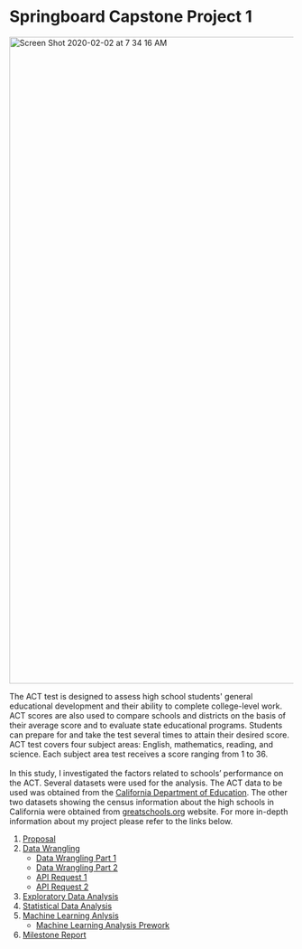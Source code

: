 # Springboard Capstone Project 1

<img width="1145" alt="Screen Shot 2020-02-02 at 7 34 16 AM" src="https://user-images.githubusercontent.com/55601793/73610681-f6697380-458e-11ea-8b5b-e426cb1156d1.png">

The ACT test is designed to assess high school students' general educational development and their ability to complete college-level work. ACT scores are also used to compare schools and districts on the basis of their average score and to evaluate state educational programs. Students can prepare for and take the test several times to attain their desired score.  ACT test covers four subject areas: English, mathematics, reading, and science. Each subject area test receives a score ranging from 1 to 36.</br></br>
In this study, I investigated the factors  related to schools’ performance on the ACT. Several datasets were used for the analysis. The ACT data to be used was obtained from the 
  [California Department of Education](https://www.cde.ca.gov/ds/sp/ai/). The other two datasets showing the census information about the high schools in California were obtained from 
  [greatschools.org](https://www.greatschools.org/california) website. 
For more in-depth information about my project please refer to the links below.

1. [Proposal](https://github.com/Meralbalik/Capstone-Project-1/blob/master/Proposal.pdf)
2. [Data Wrangling](https://github.com/Meralbalik/Capstone-Project-1/blob/master/%20Data%20Wrangling%20Report.pdf)
   - [Data Wrangling Part 1](https://github.com/Meralbalik/Capstone-Project-1/blob/master/Data%20Wrangling%20Part%201.ipynb)
   -  [Data Wrangling Part 2 ](https://github.com/Meralbalik/Capstone-Project-1/blob/master/Data%20Wrangling%20Part%202.ipynb)
     - [API Request 1](https://github.com/Meralbalik/Capstone-Project-1/blob/master/API%20Request%201.ipynb)
     - [API Request 2](https://github.com/Meralbalik/Capstone-Project-1/blob/master/API%20Request%202.ipynb)
3. [Exploratory Data Analysis](https://github.com/Meralbalik/Capstone-Project-1/blob/master/Exploratory%20Data%20Analysis.ipynb)
4. [Statistical Data Analysis](https://github.com/Meralbalik/Capstone-Project-1/blob/master/Statistical%20Data%20Analysis.ipynb)
5. [Machine Learning Anlysis ](https://github.com/Meralbalik/Capstone-Project-1/blob/master/Machine%20Learning%20.ipynb)
   - [Machine Learning Analysis Prework](https://github.com/Meralbalik/Capstone-Project-1/blob/master/Machine%20Learning%20Prework.ipynb)
6. [Milestone Report](https://github.com/Meralbalik/Capstone-Project-1/blob/master/Milestone%20Report%20.pdf)

